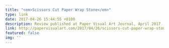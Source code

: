 ```yaml
---
title: "<em>Scissors Cut Paper Wrap Stone</em>"
type: link
date: 2017-04-26 15:44:55 +0100
description: Review published at Paper Visual Art Journal, April 2017
link: http://papervisualart.com/2017/04/26/scissors-cut-paper-wrap-stone-ormston-house-limerick/
featured: false
img: ''
---
```

